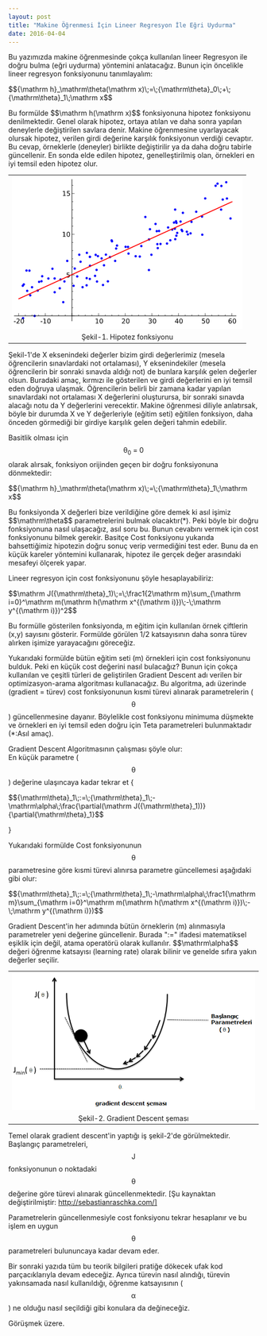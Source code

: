 ```yaml
---
layout: post
title: "Makine Öğrenmesi İçin Lineer Regresyon İle Eğri Uydurma"
date: 2016-04-04
---
```


Bu yazımızda makine öğrenmesinde çokça kullanılan lineer Regresyon ile doğru bulma (eğri uydurma) yöntemini anlatacağız. Bunun için öncelikle lineer regresyon fonksiyonunu tanımlayalım:
<p>$${\mathrm h}_\mathrm\theta(\mathrm x)\;=\;{\mathrm\theta}_0\;+\;{\mathrm\theta}_1\;\mathrm x$$ </p>
Bu formülde $$\mathrm h(\mathrm x)$$ fonksiyonuna hipotez fonksiyonu denilmektedir. Genel olarak hipotez, ortaya atılan ve daha sonra yapılan deneylerle değiştirilen savlara denir. Makine öğrenmesine uyarlayacak olursak hipotez, verilen girdi değerine karşılık fonksiyonun verdiği cevaptır. Bu cevap, örneklerle (deneyler) birlikte değiştirilir ya da daha doğru tabirle güncellenir. En sonda elde edilen hipotez, genelleştirilmiş olan, örnekleri en iyi temsil eden hipotez olur.

<table align="center">
<tr><td style="text-align: center;">
<img src="/img/linear_regression.png" text-align="center"></td></tr>
<tr><td class="tr-caption" style="text-align: center;">Şekil-1. Hipotez fonksiyonu</td></tr>
</table>
Şekil-1'de X eksenindeki değerler bizim girdi değerlerimiz (mesela öğrencilerin sınavlardaki not ortalaması), Y eksenindekiler (mesela öğrencilerin bir sonraki sınavda aldığı not) de bunlara karşılık gelen değerler olsun. Buradaki amaç, kırmızı ile gösterilen ve girdi değerlerini en iyi temsil eden doğruya ulaşmak. Öğrencilerin belirli bir zamana kadar yapılan sınavlardaki not ortalaması X değerlerini oluşturursa, bir sonraki sınavda alacağı notu da Y değerlerini verecektir. Makine öğrenmesi diliyle anlatırsak, böyle bir durumda X ve Y değerleriyle (eğitim seti) eğitilen fonksiyon, daha önceden görmediği bir girdiye karşılık gelen değeri tahmin edebilir.
 
Basitlik olması için $${\mathrm\theta}_0\;=\;0$$ olarak alırsak, fonksiyon orijinden geçen bir doğru fonksiyonuna dönmektedir:
<p>$${\mathrm h}_\mathrm\theta(\mathrm x)\;=\;{\mathrm\theta}_1\;\mathrm x$$</p>
Bu fonksiyonda X değerleri bize verildiğine göre demek ki asıl işimiz $$\mathrm\theta$$ parametrelerini bulmak olacaktır(*). Peki böyle bir doğru fonksiyonuna nasıl ulaşacağız, asıl soru bu. Bunun cevabını vermek için cost fonksiyonunu bilmek gerekir.
Basitçe Cost fonksiyonu yukarıda bahsettiğimiz hipotezin doğru sonuç verip vermediğini test eder. Bunu da en küçük kareler yöntemini kullanarak, hipotez ile gerçek değer arasındaki mesafeyi ölçerek yapar.

Lineer regresyon için cost fonksiyonunu şöyle hesaplayabiliriz:
<p>$$\mathrm J({\mathrm\theta}_1)\;=\;\frac1{2\mathrm m}\sum_{\mathrm i=0}^\mathrm m(\mathrm h(\mathrm x^{(\mathrm i)})\;-\;\mathrm y^{(\mathrm i)})^2$$ </p>

Bu formülle gösterilen fonksiyonda, m eğitim için kullanılan örnek çiftlerin (x,y) sayısını gösterir. Formülde görülen 1/2 katsayısının daha sonra türev alırken işimize yarayacağını göreceğiz.

Yukarıdaki formülde bütün eğitim seti (m) örnekleri için cost fonksiyonunu bulduk. Peki en küçük cost değerini nasıl bulacağız?
Bunun için çokça kullanılan ve çeşitli türleri de geliştirilen Gradient Descent adı verilen bir optimizasyon-arama algoritması kullanacağız. Bu algoritma, adı üzerinde (gradient = türev) cost fonksiyonunun kısmi türevi alınarak parametrelerin ($$\mathrm\theta$$) güncellenmesine dayanır. Böylelikle cost fonksiyonu minimuma düşmekte ve örnekleri en iyi temsil eden doğru için Teta parametreleri bulunmaktadır (*:Asıl amaç).

Gradient Descent Algoritmasının çalışması şöyle olur:<br />
En küçük parametre ($$\mathrm\theta$$) değerine ulaşıncaya kadar tekrar et {
<p>$${\mathrm\theta}_1\;:=\;{\mathrm\theta}_1\;-\mathrm\alpha\;\frac{\partial(\mathrm J({\mathrm\theta}_1))}{\partial{\mathrm\theta}_1}$$</p>
}

Yukarıdaki formülde Cost fonksiyonunun $$\mathrm\theta$$ parametresine göre kısmi türevi alınırsa parametre güncellemesi aşağıdaki gibi olur:
<p>$${\mathrm\theta}_1\;:=\;{\mathrm\theta}_1\;-\mathrm\alpha\;\frac1{\mathrm m}\sum_{\mathrm i=0}^\mathrm m(\mathrm h(\mathrm x^{(\mathrm i)})\;-\;\mathrm y^{(\mathrm i)})$$</p>
Gradient Descent'in her adımında bütün örneklerin (m) alınmasıyla parametreler yeni değerine güncellenir. Burada ":=" ifadesi matematiksel eşiklik için değil, atama operatörü olarak kullanılır. $$\mathrm\alpha$$ değeri öğrenme katsayısı (learning rate) olarak bilinir ve genelde sıfıra yakın değerler seçilir. 

<table align="center">
<tr><td style="text-align: center;">
<img src="/img/gradient_descent.png" text-align="center"></td></tr>
<tr><td class="tr-caption" style="text-align: center;">Şekil-2. Gradient Descent şeması</td></tr>
</table>

Temel olarak gradient descent'in yaptığı iş şekil-2'de görülmektedir. Başlangıç parametreleri, $$\mathrm J$$ fonksiyonunun o noktadaki $$\mathrm\theta$$ değerine göre türevi alınarak güncellenmektedir. [Şu kaynaktan değiştirilmiştir: http://sebastianraschka.com/]

Parametrelerin güncellenmesiyle cost fonksiyonu tekrar hesaplanır ve bu işlem en uygun $$\mathrm\theta$$ parametreleri bulununcaya kadar devam eder.

Bir sonraki yazıda tüm bu teorik bilgileri pratiğe dökecek ufak kod parçacıklarıyla devam edeceğiz. Ayrıca türevin nasıl alındığı, türevin yakınsamada nasıl kullanıldığı, öğrenme katsayısının ($$\mathrm\alpha$$) ne olduğu nasıl seçildiği gibi konulara da değineceğiz. 

Görüşmek üzere.
